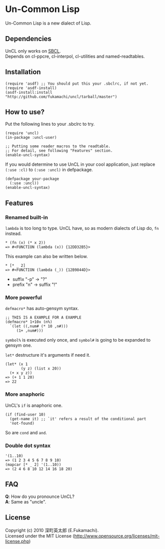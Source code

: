 # Un-Common Lisp

Un-Common Lisp is a new dialect of Lisp.

## Dependencies

UnCL only works on [SBCL](http://www.sbcl.org/).  
Depends on cl-ppcre, cl-interpol, cl-utilities and named-readtables.

## Installation

    (require 'asdf) ;; You should put this your .sbclrc, if not yet.
    (require 'asdf-install)
    (asdf-install:install "http://github.com/fukamachi/uncl/tarball/master")

## How to use?

Put the following lines to your .sbclrc to try.

    (require 'uncl)
    (in-package :uncl-user)
    
    ;; Putting some reader macros to the readtable.
    ;; For detail, see following "Features" section.
    (enable-uncl-syntax)

If you would determine to use UnCL in your cool application, just replace <code>(:use :cl)</code> to <code>(:use :uncl)</code> in defpackage.

    (defpackage your-package
      (:use :uncl))
    (enable-uncl-syntax)

## Features

### Renamed built-in

<code>lambda</code> is too long to type. UnCL have, so as modern dialects of Lisp do, <code>fn</code> instead.

    * (fn (x) (* x 2))
    => #<FUNCTION (lambda (x)) {12DD32B5}>

This example can also be written below.

    * [* _ 2]
    => #<FUNCTION (lambda (_)) {12B9844D}>

* suffix "-p" -> "?"
* prefix "n" -> suffix "!"

### More powerful

<code>defmacro*</code> has auto-gensym syntax.

    ;; THIS IS A EXAMPLE FOR A EXAMPLE
    (defmacro* 1+10x (n%)
      `(let ((,num# (* 10 ,n#)))
         (1+ ,num#)))

<code>symbol%</code> is executed only once, and <code>symbol#</code> is going to be expanded to gensym one.

<code>let*</code> destructure it's arguments if need it.

    (let* (x 1
           (y z) (list x 20))
      (+ x y z))
    => (+ 1 1 20)
    => 22

### More anaphoric

UnCL's <code>if</code> is anaphoric one.

    (if (find-user 10)
      (get-name it) ;; `it' refers a result of the conditional part
      'not-found)

So are <code>cond</code> and <code>and</code>.

### Double dot syntax

    '(1..10)
    => (1 2 3 4 5 6 7 8 9 10)
    (mapcar [* _ 2] '(1..10))
    => (2 4 6 8 10 12 14 16 18 20)

## FAQ

**Q**: How do you pronounce UnCL?  
**A**: Same as "uncle".

## License

Copyright (c) 2010 深町英太郎 (E.Fukamachi).  
Licensed under the MIT License (http://www.opensource.org/licenses/mit-license.php)
